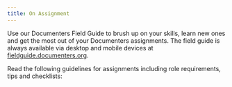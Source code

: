 ```yaml
---
title: On Assignment
---
```

Use our Documenters Field Guide to brush up on your skills, learn new ones and get the most out of your Documenters assignments. The field guide is always available via desktop and mobile devices at [fieldguide.documenters.org](https://fieldguide.documenters.org).

Read the following guidelines for assignments including role requirements, tips and checklists:
